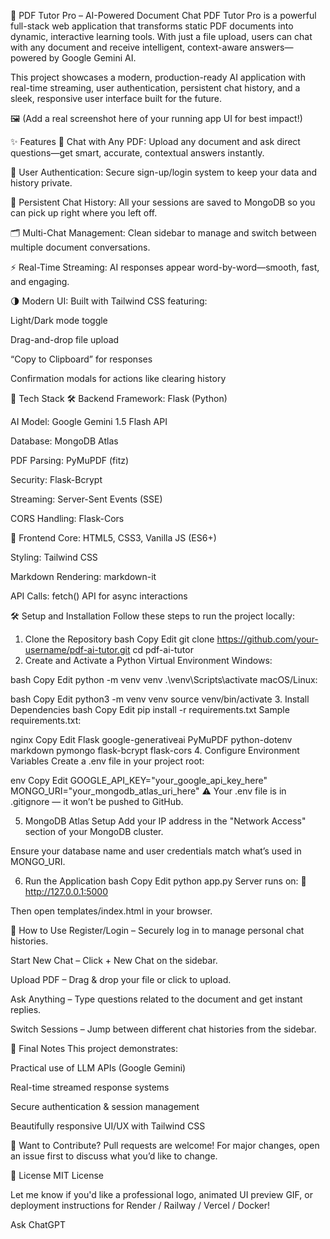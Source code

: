 🚀 PDF Tutor Pro – AI-Powered Document Chat
PDF Tutor Pro is a powerful full-stack web application that transforms static PDF documents into dynamic, interactive learning tools. With just a file upload, users can chat with any document and receive intelligent, context-aware answers—powered by Google Gemini AI.

This project showcases a modern, production-ready AI application with real-time streaming, user authentication, persistent chat history, and a sleek, responsive user interface built for the future.

🖼️ (Add a real screenshot here of your running app UI for best impact!)

✨ Features
📄 Chat with Any PDF: Upload any document and ask direct questions—get smart, accurate, contextual answers instantly.

🔐 User Authentication: Secure sign-up/login system to keep your data and history private.

💬 Persistent Chat History: All your sessions are saved to MongoDB so you can pick up right where you left off.

🗂️ Multi-Chat Management: Clean sidebar to manage and switch between multiple document conversations.

⚡ Real-Time Streaming: AI responses appear word-by-word—smooth, fast, and engaging.

🌗 Modern UI: Built with Tailwind CSS featuring:

Light/Dark mode toggle

Drag-and-drop file upload

“Copy to Clipboard” for responses

Confirmation modals for actions like clearing history

🧠 Tech Stack
🛠️ Backend
Framework: Flask (Python)

AI Model: Google Gemini 1.5 Flash API

Database: MongoDB Atlas

PDF Parsing: PyMuPDF (fitz)

Security: Flask-Bcrypt

Streaming: Server-Sent Events (SSE)

CORS Handling: Flask-Cors

🎨 Frontend
Core: HTML5, CSS3, Vanilla JS (ES6+)

Styling: Tailwind CSS

Markdown Rendering: markdown-it

API Calls: fetch() API for async interactions

🛠️ Setup and Installation
Follow these steps to run the project locally:

1. Clone the Repository
bash
Copy
Edit
git clone https://github.com/your-username/pdf-ai-tutor.git
cd pdf-ai-tutor
2. Create and Activate a Python Virtual Environment
Windows:

bash
Copy
Edit
python -m venv venv
.\venv\Scripts\activate
macOS/Linux:

bash
Copy
Edit
python3 -m venv venv
source venv/bin/activate
3. Install Dependencies
bash
Copy
Edit
pip install -r requirements.txt
Sample requirements.txt:

nginx
Copy
Edit
Flask
google-generativeai
PyMuPDF
python-dotenv
markdown
pymongo
flask-bcrypt
flask-cors
4. Configure Environment Variables
Create a .env file in your project root:

env
Copy
Edit
GOOGLE_API_KEY="your_google_api_key_here"
MONGO_URI="your_mongodb_atlas_uri_here"
⚠️ Your .env file is in .gitignore — it won’t be pushed to GitHub.

5. MongoDB Atlas Setup
Add your IP address in the "Network Access" section of your MongoDB cluster.

Ensure your database name and user credentials match what’s used in MONGO_URI.

6. Run the Application
bash
Copy
Edit
python app.py
Server runs on:
📍 http://127.0.0.1:5000

Then open templates/index.html in your browser.

🚀 How to Use
Register/Login – Securely log in to manage personal chat histories.

Start New Chat – Click + New Chat on the sidebar.

Upload PDF – Drag & drop your file or click to upload.

Ask Anything – Type questions related to the document and get instant replies.

Switch Sessions – Jump between different chat histories from the sidebar.

📌 Final Notes
This project demonstrates:

Practical use of LLM APIs (Google Gemini)

Real-time streamed response systems

Secure authentication & session management

Beautifully responsive UI/UX with Tailwind CSS

🌟 Want to Contribute?
Pull requests are welcome! For major changes, open an issue first to discuss what you’d like to change.

📄 License
MIT License

Let me know if you'd like a professional logo, animated UI preview GIF, or deployment instructions for Render / Railway / Vercel / Docker!









Ask ChatGPT

